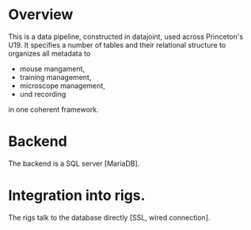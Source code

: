 
# Overview
This is a data pipeline, constructed in datajoint, used across Princeton's U19. 
It specifies a number of tables and their relational structure to organizes all metadata to 
* mouse mangament, 
* training management, 
* microscope management, 
* und recording

in one coherent framework.

# Backend
The backend is a SQL server [MariaDB].

# Integration into rigs.
The rigs talk to the database directly [SSL, wired connection].
